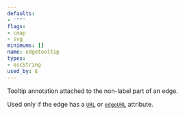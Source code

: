 ```yaml
---
defaults:
- '""'
flags:
- cmap
- svg
minimums: []
name: edgetooltip
types:
- escString
used_by: E
---
```

Tooltip annotation attached to the non-label part of an edge.

Used only if the edge has a [`URL`](#d:URL) or [`edgeURL`](#d:edgeURL) attribute.
